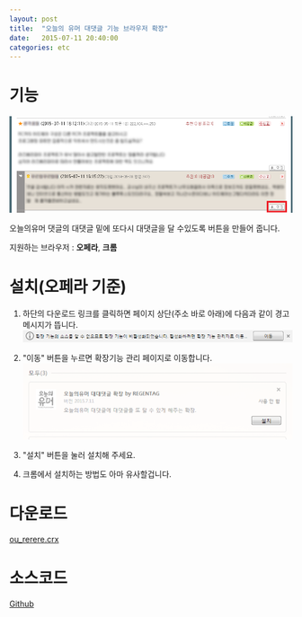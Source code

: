 ```yaml
---
layout: post
title:  "오늘의 유머 대댓글 기능 브라우저 확장"
date:   2015-07-11 20:40:00
categories: etc
---
```


# 기능
![feature](/static/ou_rerere/feature.png)

오늘의유머 댓글의 대댓글 밑에 또다시 대댓글을 달 수있도록 버튼을 만들어 줍니다.

지원하는 브라우저 : **오페라**, **크롬**

# 설치(오페라 기준)

1. 하단의 다운로드 링크를 클릭하면 페이지 상단(주소 바로 아래)에 다음과 같이 경고 메시지가 뜹니다.
![warn](/static/ou_rerere/warn.png)

2. "이동" 버튼을 누르면 확장기능 관리 페이지로 이동합니다.
![install](/static/ou_rerere/install.png)

3. "설치" 버튼을 눌러 설치해 주세요.

4. 크롬에서 설치하는 방법도 아마 유사할겁니다.

# 다운로드
[ou_rerere.crx](/static/ou_rerere/ou_rerere.crx)

# 소스코드
[Github](https://github.com/Regentag/ou_rerere)

